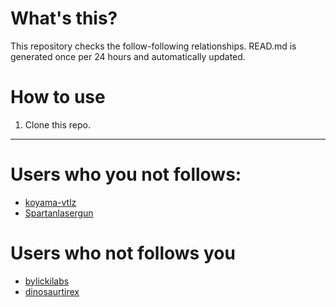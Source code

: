 # What's this?
This repository checks the follow-following relationships.
READ.md is generated once per 24 hours and automatically updated.
# How to use
1. Clone this repo.
 
 --- 
 
 # Users who you not follows: 
  
- [koyama-vtlz](https://github.com/koyama-vtlz/) 
- [Spartanlasergun](https://github.com/Spartanlasergun/) 
# Users who not follows you 
  
- [bylickilabs](https://github.com/bylickilabs/) 
 - [dinosaurtirex](https://github.com/dinosaurtirex/) 
 
